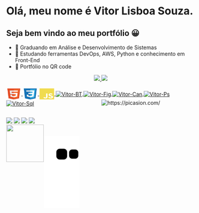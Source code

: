 # Olá, meu nome é Vitor Lisboa Souza. 
## Seja bem vindo ao meu portfólio 😀


- 🤖 Graduando em Análise e Desenvolvimento de Sistemas
- 👻 Estudando ferramentas DevOps, AWS, Python e conhecimento em Front-End
- 📃 Portfólio no QR code

<div align="center">
  <a href="https://github.com/Vitor-souza99">
  <img height="180em" src="https://github-readme-stats.vercel.app/api?username=vitor-souza&show_icons=true&theme=dark&include_all_commits=true&count_private=true"/>
  <img height="180em" src="https://github-readme-stats.vercel.app/api/top-langs/?username=vitor-souza&layout=compact&langs_count=7&theme=tokyonight"/>
</div>
  
<div style="display: inline_block"><br>
  <img align="center" alt="Vitor-HTML" height="30" width="40" src="https://raw.githubusercontent.com/devicons/devicon/master/icons/html5/html5-original.svg">
  <img align="center" alt="Vitor-CSS" height="30" width="40" src="https://raw.githubusercontent.com/devicons/devicon/master/icons/css3/css3-original.svg">
  <img align="center" alt="Vitor-Js" height="30" width="40" src="https://raw.githubusercontent.com/devicons/devicon/master/icons/javascript/javascript-plain.svg">  
  <img align="center" alt="Vitor-BT" height="30" width="40" src="https://cdn.jsdelivr.net/gh/devicons/devicon/icons/bootstrap/bootstrap-original.svg" />
  <img align="center" alt="Vitor-Fig" height="30" width="40" src="https://cdn.jsdelivr.net/gh/devicons/devicon/icons/figma/figma-original.svg" /> 
  <img align="center" alt="Vitor-Can" height="30" width="40" src="https://cdn.jsdelivr.net/gh/devicons/devicon/icons/canva/canva-original.svg" />
  <img align="center" alt="Vitor-Ps" height="30" width="40" src="https://cdn.jsdelivr.net/gh/devicons/devicon/icons/photoshop/photoshop-plain.svg" />
  <img align="center" alt="Vitor-Sql" height="30" width="40" src="https://cdn.jsdelivr.net/gh/devicons/devicon/icons/mysql/mysql-original.svg" /> 
  <a href="https://curriculo-vitor.netlify.app/"><img src="https://i.picasion.com/pic92/6c6c0e027a3d1e630a79a8de41b3427c.gif" align="right" width="250" height="250" border="0" alt="https://picasion.com/" /></a><br />
</div>
  
  ##
  
 <div> 
  <a href = "mailto:vitor.l.s1799@gmail.com"><img src="https://img.shields.io/badge/Gmail-D14836?style=for-the-badge&logo=gmail&logoColor=white" target="_blank"></a>
  <a href="https://www.linkedin.com/in/vitor-lisboa/" target="_blank"><img src="https://img.shields.io/badge/-LinkedIn-%230077B5?style=for-the-badge&logo=linkedin&logoColor=white" target="_blank"></a>  
    <a href="https://api.whatsapp.com/send?phone=5519987217844&text=Ol%C3%A1%20Vitor%2C%20tudo%20bem%3F%20" target="_blank"><img src="https://img.shields.io/badge/WhatsApp-25D366?style=for-the-badge&logo=whatsapp&logoColor=white" target="_blank"></a> 
   <a href="https://www.behance.net/vitor_souza23" target="_blank"><img src="https://img.shields.io/badge/-Behance-blue?style=for-the-badge&logo=behance&logoColor=white" target="_blank"></a> 
   <div>
   <a href="https://www.credly.com/badges/9551e8fd-bef9-4e96-b353-1311d3681ce6"><img src="https://images.credly.com/size/340x340/images/00634f82-b07f-4bbd-a6bb-53de397fc3a6/image.png" align="left" width="100" height="100" border="0" alt=""/></a><br />
   </div>
   
   ![Snake animation](https://github.com/vitor-souza99/vitor-souza/blob/output/github-contribution-grid-snake.svg)
   
  </div>
  
  
            
          
